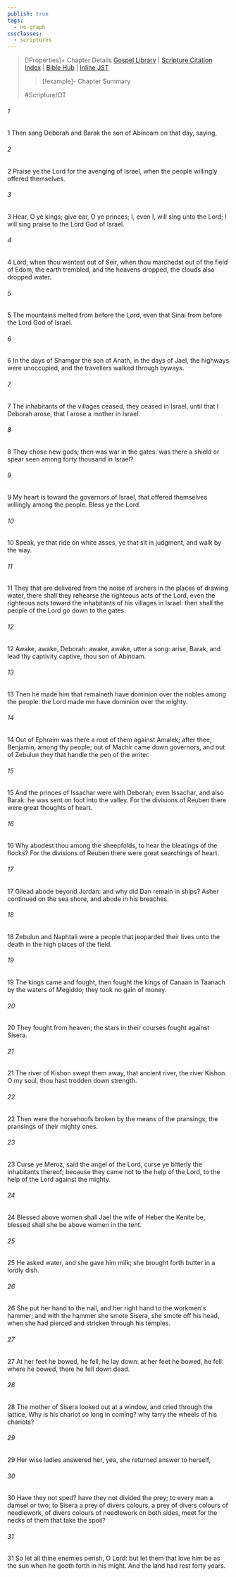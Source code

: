 ```yaml
---
publish: true
tags:
  - no-graph
cssclasses:
  - scriptures
---
```

>[!Properties]+ Chapter Details
>[Gospel Library](https://churchofjesuschrist.org/study/scriptures/ot/judg/5?lang=eng)    |    [Scripture Citation Index](https://scriptures.byu.edu/#06b05::c06b05)    |    [Bible Hub](https://biblehub.com/judges/5.htm)    |    [Inline JST](https://scripturetoolbox.com/html/ic/Judges/5.html)
>>[!example]- Chapter Summary
>> 
> 
>
>#Scripture/OT
###### 1
1 Then sang Deborah and Barak the son of Abinoam on that day, saying,
###### 2
2 Praise ye the Lord for the avenging of Israel, when the people willingly offered themselves.
###### 3
3 Hear, O ye kings; give ear, O ye princes; I, even I, will sing unto the Lord; I will sing praise to the Lord God of Israel.
###### 4
4 Lord, when thou wentest out of Seir, when thou marchedst out of the field of Edom, the earth trembled, and the heavens dropped, the clouds also dropped water.
###### 5
5 The mountains melted from before the Lord, even that Sinai from before the Lord God of Israel.
###### 6
6 In the days of Shamgar the son of Anath, in the days of Jael, the highways were unoccupied, and the travellers walked through byways.
###### 7
7 The inhabitants of the villages ceased, they ceased in Israel, until that I Deborah arose, that I arose a mother in Israel.
###### 8
8 They chose new gods; then was war in the gates: was there a shield or spear seen among forty thousand in Israel?
###### 9
9 My heart is toward the governors of Israel, that offered themselves willingly among the people. Bless ye the Lord.
###### 10
10 Speak, ye that ride on white asses, ye that sit in judgment, and walk by the way.
###### 11
11 They that are delivered from the noise of archers in the places of drawing water, there shall they rehearse the righteous acts of the Lord, even the righteous acts toward the inhabitants of his villages in Israel: then shall the people of the Lord go down to the gates.
###### 12
12 Awake, awake, Deborah: awake, awake, utter a song: arise, Barak, and lead thy captivity captive, thou son of Abinoam.
###### 13
13 Then he made him that remaineth have dominion over the nobles among the people: the Lord made me have dominion over the mighty.
###### 14
14 Out of Ephraim was there a root of them against Amalek; after thee, Benjamin, among thy people; out of Machir came down governors, and out of Zebulun they that handle the pen of the writer.
###### 15
15 And the princes of Issachar were with Deborah; even Issachar, and also Barak: he was sent on foot into the valley. For the divisions of Reuben there were great thoughts of heart.
###### 16
16 Why abodest thou among the sheepfolds, to hear the bleatings of the flocks? For the divisions of Reuben there were great searchings of heart.
###### 17
17 Gilead abode beyond Jordan: and why did Dan remain in ships? Asher continued on the sea shore, and abode in his breaches.
###### 18
18 Zebulun and Naphtali were a people that jeoparded their lives unto the death in the high places of the field.
###### 19
19 The kings came and fought, then fought the kings of Canaan in Taanach by the waters of Megiddo; they took no gain of money.
###### 20
20 They fought from heaven; the stars in their courses fought against Sisera.
###### 21
21 The river of Kishon swept them away, that ancient river, the river Kishon. O my soul, thou hast trodden down strength.
###### 22
22 Then were the horsehoofs broken by the means of the pransings, the pransings of their mighty ones.
###### 23
23 Curse ye Meroz, said the angel of the Lord, curse ye bitterly the inhabitants thereof; because they came not to the help of the Lord, to the help of the Lord against the mighty.
###### 24
24 Blessed above women shall Jael the wife of Heber the Kenite be, blessed shall she be above women in the tent.
###### 25
25 He asked water, and she gave him milk; she brought forth butter in a lordly dish.
###### 26
26 She put her hand to the nail, and her right hand to the workmen's hammer; and with the hammer she smote Sisera, she smote off his head, when she had pierced and stricken through his temples.
###### 27
27 At her feet he bowed, he fell, he lay down: at her feet he bowed, he fell: where he bowed, there he fell down dead.
###### 28
28 The mother of Sisera looked out at a window, and cried through the lattice, Why is his chariot so long in coming? why tarry the wheels of his chariots?
###### 29
29 Her wise ladies answered her, yea, she returned answer to herself,
###### 30
30 Have they not sped? have they not divided the prey; to every man a damsel or two; to Sisera a prey of divers colours, a prey of divers colours of needlework, of divers colours of needlework on both sides, meet for the necks of them that take the spoil?
###### 31
31 So let all thine enemies perish, O Lord: but let them that love him be as the sun when he goeth forth in his might. And the land had rest forty years.
